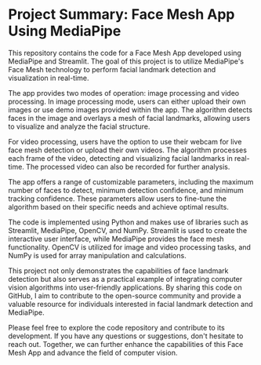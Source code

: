 # Project Summary: Face Mesh App Using MediaPipe

This repository contains the code for a Face Mesh App developed using MediaPipe and Streamlit. The goal of this project is to utilize MediaPipe's Face Mesh technology to perform facial landmark detection and visualization in real-time.

The app provides two modes of operation: image processing and video processing. In image processing mode, users can either upload their own images or use demo images provided within the app. The algorithm detects faces in the image and overlays a mesh of facial landmarks, allowing users to visualize and analyze the facial structure.

For video processing, users have the option to use their webcam for live face mesh detection or upload their own videos. The algorithm processes each frame of the video, detecting and visualizing facial landmarks in real-time. The processed video can also be recorded for further analysis.

The app offers a range of customizable parameters, including the maximum number of faces to detect, minimum detection confidence, and minimum tracking confidence. These parameters allow users to fine-tune the algorithm based on their specific needs and achieve optimal results.

The code is implemented using Python and makes use of libraries such as Streamlit, MediaPipe, OpenCV, and NumPy. Streamlit is used to create the interactive user interface, while MediaPipe provides the face mesh functionality. OpenCV is utilized for image and video processing tasks, and NumPy is used for array manipulation and calculations.

This project not only demonstrates the capabilities of face landmark detection but also serves as a practical example of integrating computer vision algorithms into user-friendly applications. By sharing this code on GitHub, I aim to contribute to the open-source community and provide a valuable resource for individuals interested in facial landmark detection and MediaPipe.

Please feel free to explore the code repository and contribute to its development. If you have any questions or suggestions, don't hesitate to reach out. Together, we can further enhance the capabilities of this Face Mesh App and advance the field of computer vision.